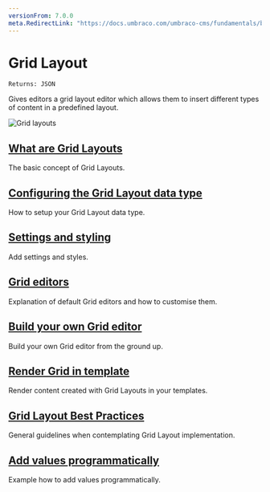 ```yaml
---
versionFrom: 7.0.0
meta.RedirectLink: "https://docs.umbraco.com/umbraco-cms/fundamentals/backoffice/property-editors/built-in-umbraco-property-editors/grid-layout"
---
```


# Grid Layout

`Returns: JSON`

Gives editors a grid layout editor which allows them to insert different types of content in a predefined layout.

![Grid layouts](images/editor.png)

## [What are Grid Layouts](What-Are-Grid-Layouts.md)
The basic concept of Grid Layouts.

## [Configuring the Grid Layout data type](Configuring-The-Grid-Layout-Datatype.md)
How to setup your Grid Layout data type.

## [Settings and styling](Settings-and-styles.md)
Add settings and styles.

## [Grid editors](Grid-Editors.md)
Explanation of default Grid editors and how to customise them.

## [Build your own Grid editor](Build-Your-Own-Editor.md)
Build your own Grid editor from the ground up.

## [Render Grid in template](Render-Grid-In-Template.md)
Render content created with Grid Layouts in your templates.

## [Grid Layout Best Practices](Grid-Layout-Best-Practices.md)
General guidelines when contemplating Grid Layout implementation.

## [Add values programmatically](Add-Value-Programmatically.md)
Example how to add values programmatically.
